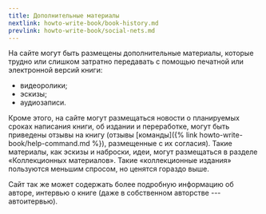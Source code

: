 ```yaml
---
title: Дополнительные материалы
nextlink: howto-write-book/book-history.md
prevlink: howto-write-book/social-nets.md
---
```


На сайте могут быть размещены дополнительные материалы, которые трудно
или слишком затратно передавать с помощью печатной или электронной
версий книги:
- видеоролики;
- эскизы;
- аудиозаписи.

Кроме этого, на сайте могут размещаться новости о планируемых сроках
написания книги, об издании и переработке, могут быть приведены отзывы
на книгу (отзывы [команды]({% link howto-write-book/help-command.md
%}), размещенные с их согласия).  Такие материалы, как эскизы и
наброски, идеи, могут размещаться в разделе «Коллекционных
материалов».  Такие «коллекционные издания» пользуются меньшим
спросом, но ценятся гораздо выше.

Сайт так же может содержать более подробную информацию об авторе,
интервью о книге (даже в собственном авторстве --- автоитервью).

